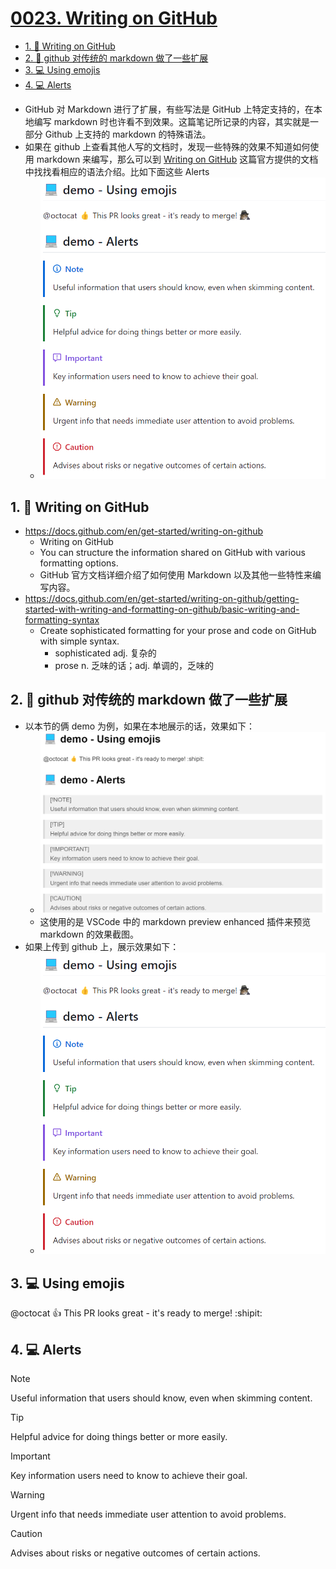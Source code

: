 # [0023. Writing on GitHub](https://github.com/Tdahuyou/TNotes.notes/tree/main/notes/0023.%20Writing%20on%20GitHub)


<!-- region:toc -->
- [1. 🔗 Writing on GitHub](#1--writing-on-github)
- [2. 📒 github 对传统的 markdown 做了一些扩展](#2--github-对传统的-markdown-做了一些扩展)
- [3. 💻 Using emojis](#3--using-emojis)
- [4. 💻 Alerts](#4--alerts)
<!-- endregion:toc -->
- GitHub 对 Markdown 进行了扩展，有些写法是 GitHub 上特定支持的，在本地编写 markdown 时也许看不到效果。这篇笔记所记录的内容，其实就是一部分 Github 上支持的 markdown 的特殊语法。
- 如果在 github 上查看其他人写的文档时，发现一些特殊的效果不知道如何使用 markdown 来编写，那么可以到 [Writing on GitHub](https://docs.github.com/en/get-started/writing-on-github) 这篇官方提供的文档中找找看相应的语法介绍。比如下面这些 Alerts
  - ![](assets/2024-10-16-15-19-48.png)

## 1. 🔗 Writing on GitHub

- https://docs.github.com/en/get-started/writing-on-github
  - Writing on GitHub
  - You can structure the information shared on GitHub with various formatting options.
  - GitHub 官方文档详细介绍了如何使用 Markdown 以及其他一些特性来编写内容。
- https://docs.github.com/en/get-started/writing-on-github/getting-started-with-writing-and-formatting-on-github/basic-writing-and-formatting-syntax
  - Create sophisticated formatting for your prose and code on GitHub with simple syntax.
    - sophisticated adj. 复杂的
    - prose n. 乏味的话；adj. 单调的，乏味的

## 2. 📒 github 对传统的 markdown 做了一些扩展

- 以本节的俩 demo 为例，如果在本地展示的话，效果如下：
  - ![](assets/2024-10-16-15-20-36.png)
  - 这使用的是 VSCode 中的 markdown preview enhanced 插件来预览 markdown 的效果截图。
- 如果上传到 github 上，展示效果如下：
  - ![](assets/2024-10-16-15-19-48.png)

## 3. 💻 Using emojis

@octocat :+1: This PR looks great - it's ready to merge! :shipit:

## 4. 💻 Alerts

> [!NOTE]
> Useful information that users should know, even when skimming content.

> [!TIP]
> Helpful advice for doing things better or more easily.

> [!IMPORTANT]
> Key information users need to know to achieve their goal.

> [!WARNING]
> Urgent info that needs immediate user attention to avoid problems.

> [!CAUTION]
> Advises about risks or negative outcomes of certain actions.
